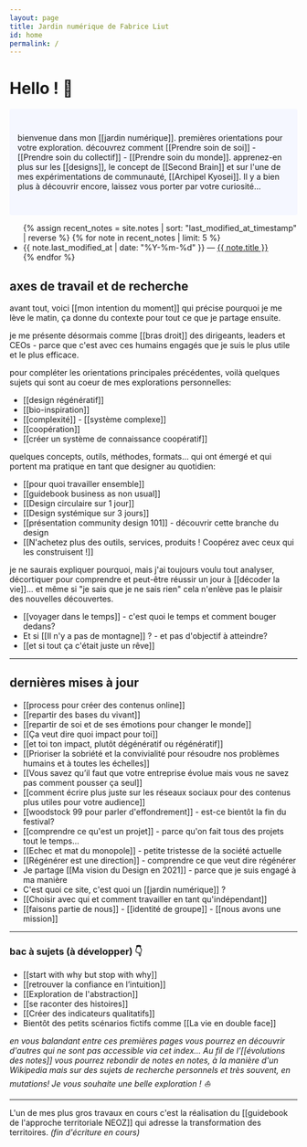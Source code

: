 ```yaml
---
layout: page
title: Jardin numérique de Fabrice Liut
id: home
permalink: /
---
```


# Hello ! 👋

<p style="padding: 3em 1em; background: #f5f7ff; border-radius: 4px;">
  bienvenue dans mon [[jardin numérique]]. premières orientations pour votre exploration.
  découvrez comment [[Prendre soin de soi]] - [[Prendre soin du collectif]] - [[Prendre soin du monde]].
  apprenez-en plus sur les [[designs]], le concept de [[Second Brain]] et sur l'une de mes expérimentations de communauté, [[Archipel Kyosei]].
  Il y a bien plus à découvrir encore, laissez vous porter par votre curiosité...
</p>

<ul>
  {% assign recent_notes = site.notes | sort: "last_modified_at_timestamp" | reverse %}
  {% for note in recent_notes | limit: 5 %}
    <li>
      {{ note.last_modified_at | date: "%Y-%m-%d" }} — <a class="internal-link" href="{{ note.url }}">{{ note.title }}</a>
    </li>
  {% endfor %}
</ul>

## axes de travail et de recherche
avant tout, voici [[mon intention du moment]] qui précise pourquoi je me lève le matin, ça donne du contexte pour tout ce que je partage ensuite.

je me présente désormais comme [[bras droit]] des dirigeants, leaders et CEOs - parce que c'est avec ces humains engagés que je suis le plus utile et le plus efficace.

pour compléter les orientations principales précédentes, voilà quelques sujets qui sont au coeur de mes explorations personnelles:
- [[design régénératif]]
- [[bio-inspiration]]
- [[complexité]] - [[système complexe]]
- [[coopération]]
- [[créer un système de connaissance coopératif]]

quelques concepts, outils, méthodes, formats... qui ont émergé et qui portent ma pratique en tant que designer au quotidien:
- [[pour quoi travailler ensemble]]
- [[guidebook business as non usual]]
- [[Design circulaire sur 1 jour]]
- [[Design systémique sur 3 jours]]
- [[présentation community design 101]] - découvrir cette branche du design
- [[N'achetez plus des outils, services, produits ! Coopérez avec ceux qui les construisent !]]

je ne saurais expliquer pourquoi, mais j'ai toujours voulu tout analyser, décortiquer pour comprendre et peut-être réussir un jour à [[décoder la vie]]... et même si "je sais que je ne sais rien" cela n'enlève pas le plaisir des nouvelles découvertes.
- [[voyager dans le temps]] - c'est quoi le temps et comment bouger dedans?
- Et si [[Il n'y a pas de montagne]] ? - et pas d'objectif à atteindre?
- [[et si tout ça c'était juste un rêve]]

---

## dernières mises à jour

- [[process pour créer des contenus online]]
- [[repartir des bases du vivant]]
- [[repartir de soi et de ses émotions pour changer le monde]]
- [[Ça veut dire quoi impact pour toi]]
- [[et toi ton impact, plutôt dégénératif ou régénératif]]
- [[Prioriser la sobriété et la convivialité pour résoudre nos problèmes humains et à toutes les échelles]]
- [[Vous savez qu’il faut que votre entreprise évolue mais vous ne savez pas comment pousser ça seul]]
- [[comment écrire plus juste sur les réseaux sociaux pour des contenus plus utiles pour votre audience]]
- [[woodstock 99 pour parler d'effondrement]] - est-ce bientôt la fin du festival?
- [[comprendre ce qu'est un projet]] - parce qu'on fait tous des projets tout le temps...
- [[Echec et mat du monopole]] - petite tristesse de la société actuelle
- [[Régénérer est une direction]] - comprendre ce que veut dire régénérer
- Je partage [[Ma vision du Design en 2021]] - parce que je suis engagé à ma manière
- C'est quoi ce site, c'est quoi un [[jardin numérique]] ?
- [[Choisir avec qui et comment travailler en tant qu'indépendant]]
- [[faisons partie de nous]] - [[identité de groupe]] - [[nous avons une mission]]

---

### bac à sujets (à développer) 👇
- [[start with why but stop with why]]
- [[retrouver la confiance en l’intuition]]
- [[Exploration de l'abstraction]]
- [[se raconter des histoires]]
- [[Créer des indicateurs qualitatifs]]
- Bientôt des petits scénarios fictifs comme [[La vie en double face]]

*en vous balandant entre ces premières pages vous pourrez en découvrir d'autres qui ne sont pas accessible via cet index...
Au fil de l'[[évolutions des notes]] vous pourrez rebondir de notes en notes, à la manière d'un Wikipedia mais sur des sujets de recherche personnels et très souvent, en mutations! Je vous souhaite une belle exploration ! ⛵*

---

L'un de mes plus gros travaux en cours c'est la réalisation du [[guidebook de l'approche territoriale NEOZ]] qui adresse la transformation des territoires. *(fin d'écriture en cours)*

<style>
  .wrapper {
    max-width: 46em;
  }
</style>
